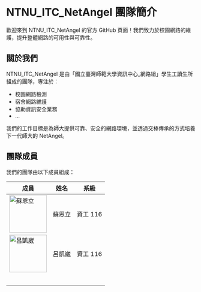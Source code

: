 # NTNU_ITC_NetAngel 團隊簡介

歡迎來到 NTNU_ITC_NetAngel 的官方 GitHub 頁面！我們致力於校園網路的維護，提升整體網路的可用性與可靠性。

## 關於我們

NTNU_ITC_NetAngel 是由「國立臺灣師範大學資訊中心_網路組」學生工讀生所組成的團隊，專注於：

- 校園網路檢測
- 宿舍網路維護
- 協助資訊安全業務
- ...
  
我們的工作目標是為師大提供可靠、安全的網路環境，並透過交棒傳承的方式培養下一代師大的 NetAngel。

## 團隊成員

我們的團隊由以下成員組成：

| 成員 | 姓名 | 系級|
| --- | --- | --- |
| <img src="https://github.com/su-nz.png" alt="蘇恩立" width="100" height="100"> | 蘇恩立 | 資工 116 |
| <img src="https://github.com/kaiwei1229.png" alt="呂凱崴" width="100" height="100">  | 呂凱崴 | 資工 116 |
| <!--img src="https://github.com/" alt="" width="100" height="100"-->  |  |  |
| <!--img src="https://github.com/" alt="" width="100" height="100"-->  |  |  |
| <!--img src="https://github.com/" alt="" width="100" height="100"-->  |  |  |
| <!--img src="https://github.com/" alt="" width="100" height="100"-->  |  |  |
| <!--img src="https://github.com/" alt="" width="100" height="100"-->  |  |  |

